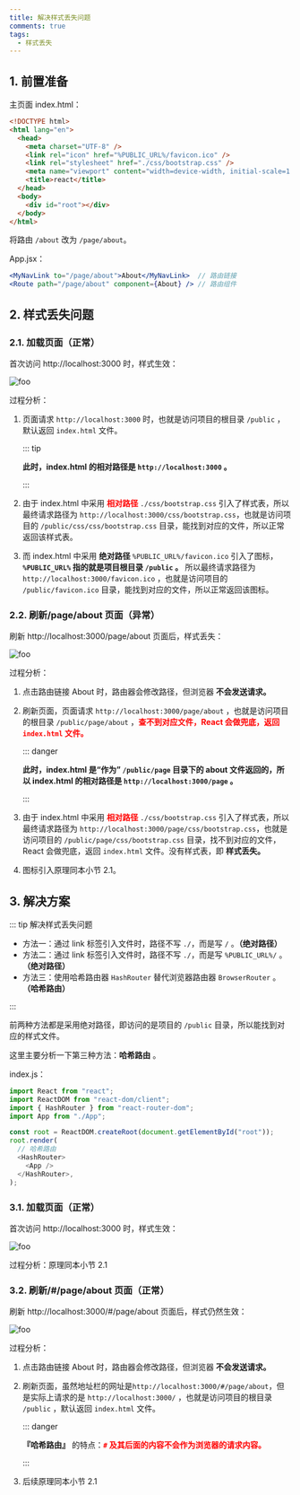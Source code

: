 ```yaml
---
title: 解决样式丢失问题
comments: true
tags:
  - 样式丢失
---
```


## 1. 前置准备

主页面 index.html：

```html
<!DOCTYPE html>
<html lang="en">
  <head>
    <meta charset="UTF-8" />
    <link rel="icon" href="%PUBLIC_URL%/favicon.ico" />
    <link rel="stylesheet" href="./css/bootstrap.css" />
    <meta name="viewport" content="width=device-width, initial-scale=1.0" />
    <title>react</title>
  </head>
  <body>
    <div id="root"></div>
  </body>
</html>
```

将路由 `/about` 改为 `/page/about`。

App.jsx：

```jsx
<MyNavLink to="/page/about">About</MyNavLink>  // 路由链接
<Route path="/page/about" component={About} /> // 路由组件
```

## 2. 样式丢失问题

### 2.1. 加载页面（正常）

首次访问 http://localhost:3000 时，样式生效：

<img class="zoomable" :src="$withBase('/images/screenshot/5/5/1.gif')" alt="foo">

过程分析：

1. 页面请求 `http://localhost:3000` 时，也就是访问项目的根目录 `/public` ，默认返回 `index.html` 文件。

   ::: tip

   **此时，index.html 的相对路径是 `http://localhost:3000` 。**

   :::

2. 由于 index.html 中采用 **<font color="red">相对路径</font>** `./css/bootstrap.css` 引入了样式表，所以最终请求路径为 `http://localhost:3000/css/bootstrap.css`，也就是访问项目的 `/public/css/css/bootstrap.css` 目录，能找到对应的文件，所以正常返回该样式表。

3. 而 index.html 中采用 **绝对路径** `%PUBLIC_URL%/favicon.ico` 引入了图标，**`%PUBLIC_URL%` 指的就是项目根目录 `/public` 。** 所以最终请求路径为 `http://localhost:3000/favicon.ico` ，也就是访问项目的 `/public/favicon.ico` 目录，能找到对应的文件，所以正常返回该图标。

### 2.2. 刷新/page/about 页面（异常）

刷新 http://localhost:3000/page/about 页面后，样式丢失：

<img class="zoomable" :src="$withBase('/images/screenshot/5/5/2.gif')" alt="foo">

过程分析：

1. 点击路由链接 About 时，路由器会修改路径，但浏览器 **不会发送请求。**

2. 刷新页面，页面请求 `http://localhost:3000/page/about` ，也就是访问项目的根目录 `/public/page/about` ，**<font color="red">查不到对应文件，React 会做兜底，返回 `index.html` 文件。</font>**

   ::: danger

   **此时，index.html 是“作为” `/public/page` 目录下的 about 文件返回的，所以 index.html 的相对路径是 `http://localhost:3000/page` 。**

   :::

3. 由于 index.html 中采用 **<font color="red">相对路径</font>** `./css/bootstrap.css` 引入了样式表，所以最终请求路径为 `http://localhost:3000/page/css/bootstrap.css`，也就是访问项目的 `/public/page/css/bootstrap.css` 目录，找不到对应的文件，React 会做兜底，返回 `index.html` 文件。没有样式表，即 **样式丢失。**

4. 图标引入原理同本小节 2.1。

## 3. 解决方案

::: tip 解决样式丢失问题

- 方法一：通过 link 标签引入文件时，路径不写 `./`，而是写 `/` 。**（绝对路径）**
- 方法二：通过 link 标签引入文件时，路径不写 `./`，而是写 `%PUBLIC_URL%/` 。**（绝对路径）**
- 方法三：使用哈希路由器 `HashRouter` 替代浏览器路由器 `BrowserRouter` 。**（哈希路由）**

:::

前两种方法都是采用绝对路径，即访问的是项目的 `/public` 目录，所以能找到对应的样式文件。

这里主要分析一下第三种方法：**哈希路由** 。

index.js：

```js
import React from "react";
import ReactDOM from "react-dom/client";
import { HashRouter } from "react-router-dom";
import App from "./App";

const root = ReactDOM.createRoot(document.getElementById("root"));
root.render(
  // 哈希路由
  <HashRouter>
    <App />
  </HashRouter>,
);
```

### 3.1. 加载页面（正常）

首次访问 http://localhost:3000 时，样式生效：

<img class="zoomable" :src="$withBase('/images/screenshot/5/5/3.gif')" alt="foo">

过程分析：原理同本小节 2.1

### 3.2. 刷新/#/page/about 页面（正常）

刷新 http://localhost:3000/#/page/about 页面后，样式仍然生效：

<img class="zoomable" :src="$withBase('/images/screenshot/5/5/4.gif')" alt="foo">

过程分析：

1. 点击路由链接 About 时，路由器会修改路径，但浏览器 **不会发送请求。**

2. 刷新页面，虽然地址栏的网址是`http://localhost:3000/#/page/about`，但是实际上请求的是 `http://localhost:3000/` ，也就是访问项目的根目录 `/public` ，默认返回 `index.html` 文件。

   ::: danger

   **『哈希路由』** 的特点：**<font color="red">`#` 及其后面的内容不会作为浏览器的请求内容。</font>**

   :::

3. 后续原理同本小节 2.1

